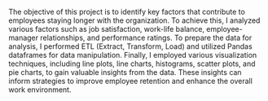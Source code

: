 The objective of this project is to identify key factors that contribute to employees staying longer with the organization. To achieve this, I analyzed various factors such as job satisfaction, work-life balance, employee-manager relationships, and performance ratings. To prepare the data for analysis, I performed ETL (Extract, Transform, Load) and utilized Pandas dataframes for data manipulation. Finally, I employed various visualization techniques, including line plots, line charts, histograms, scatter plots, and pie charts, to gain valuable insights from the data. These insights can inform strategies to improve employee retention and enhance the overall work environment.
